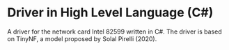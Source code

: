 # Driver in High Level Language (C#)

A driver for the network card Intel 82599 written in C#. The driver is based on TinyNF, a model proposed by Solal Pirelli (2020).
